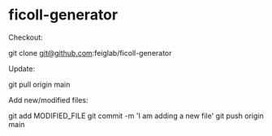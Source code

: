 # ficoll-generator

Checkout:

git clone git@github.com:feiglab/ficoll-generator


Update:

git pull origin main


Add new/modified files:

git add MODIFIED_FILE
git commit -m 'I am adding a new file'
git push origin main
